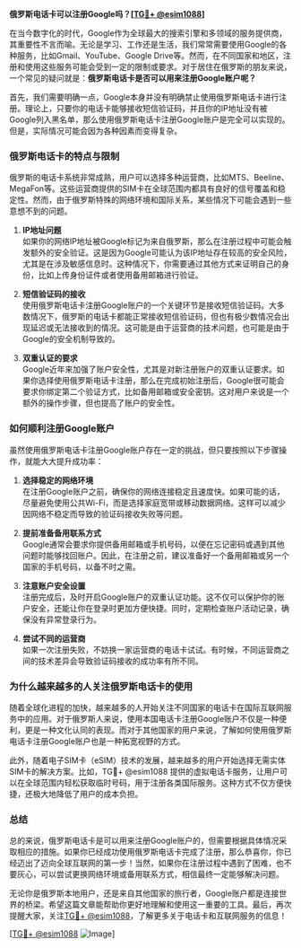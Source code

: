 **俄罗斯电话卡可以注册Google吗？[[TG💪+ @esim1088](https://t.me/s/esim1088)]**

在当今数字化的时代，Google作为全球最大的搜索引擎和多领域的服务提供商，其重要性不言而喻。无论是学习、工作还是生活，我们常常需要使用Google的各种服务，比如Gmail、YouTube、Google Drive等。然而，在不同国家和地区，注册和使用这些服务可能会受到一定的限制或要求。对于居住在俄罗斯的朋友来说，一个常见的疑问就是：**俄罗斯电话卡是否可以用来注册Google账户呢？**

首先，我们需要明确一点，Google本身并没有明确禁止使用俄罗斯电话卡进行注册。理论上，只要你的电话卡能够接收短信验证码，并且你的IP地址没有被Google列入黑名单，那么使用俄罗斯电话卡注册Google账户是完全可以实现的。但是，实际情况可能会因为各种因素而变得复杂。

### **俄罗斯电话卡的特点与限制**

俄罗斯的电话卡系统非常成熟，用户可以选择多种运营商，比如MTS、Beeline、MegaFon等。这些运营商提供的SIM卡在全球范围内都具有良好的信号覆盖和稳定性。然而，由于俄罗斯特殊的网络环境和国际关系，某些情况下可能会遇到一些意想不到的问题。

1. **IP地址问题**  
   如果你的网络IP地址被Google标记为来自俄罗斯，那么在注册过程中可能会触发额外的安全验证。这是因为Google可能认为该IP地址存在较高的安全风险，尤其是在涉及敏感信息时。这种情况下，你需要通过其他方式来证明自己的身份，比如上传身份证件或者使用备用邮箱进行验证。

2. **短信验证码的接收**  
   使用俄罗斯电话卡注册Google账户的一个关键环节是接收短信验证码。大多数情况下，俄罗斯的电话卡都能正常接收短信验证码，但也有极少数情况会出现延迟或无法接收到的情况。这可能是由于运营商的技术问题，也可能是由于Google的安全机制导致的。

3. **双重认证的要求**  
   Google近年来加强了账户安全性，尤其是对新注册账户的双重认证要求。如果你选择使用俄罗斯电话卡注册，那么在完成初始注册后，Google很可能会要求你绑定第二个验证方式，比如备用邮箱或安全密钥。这对用户来说是一个额外的操作步骤，但也提高了账户的安全性。

### **如何顺利注册Google账户**

虽然使用俄罗斯电话卡注册Google账户存在一定的挑战，但只要按照以下步骤操作，就能大大提升成功率：

1. **选择稳定的网络环境**  
   在注册Google账户之前，确保你的网络连接稳定且速度快。如果可能的话，尽量避免使用公共Wi-Fi，而是选择家庭宽带或移动数据网络。这样可以减少因网络不稳定而导致的验证码接收失败等问题。

2. **提前准备备用联系方式**  
   Google通常会要求你提供备用邮箱或手机号码，以便在忘记密码或遇到其他问题时能够找回账户。因此，在注册之前，建议准备好一个备用邮箱或另一个国家的手机号码，以备不时之需。

3. **注意账户安全设置**  
   注册完成后，及时开启Google账户的双重认证功能。这不仅可以保护你的账户安全，还能让你在登录时更加方便快捷。同时，定期检查账户活动记录，确保没有异常登录行为。

4. **尝试不同的运营商**  
   如果一次注册失败，不妨换一家运营商的电话卡试试。有时候，不同运营商之间的技术差异会导致验证码接收的成功率有所不同。

### **为什么越来越多的人关注俄罗斯电话卡的使用**

随着全球化进程的加快，越来越多的人开始关注不同国家的电话卡在国际互联网服务中的应用。对于俄罗斯人来说，使用本国电话卡注册Google账户不仅是一种便利，更是一种文化认同的表现。而对于其他国家的用户来说，了解如何使用俄罗斯电话卡注册Google账户也是一种拓宽视野的方式。

此外，随着电子SIM卡（eSIM）技术的发展，越来越多的用户开始选择无需实体SIM卡的解决方案。比如，TG💪+ @esim1088 提供的虚拟电话卡服务，让用户可以在全球范围内轻松获取临时号码，用于注册各类国际服务。这种方式不仅方便快捷，还极大地降低了用户的成本负担。

### **总结**

总的来说，俄罗斯电话卡是可以用来注册Google账户的，但需要根据具体情况采取相应的措施。如果你已经成功使用俄罗斯电话卡完成了注册，那么恭喜你，你已经迈出了迈向全球互联网的第一步！当然，如果你在注册过程中遇到了困难，也不要灰心，可以尝试更换网络环境或备用联系方式，相信最终一定能够解决问题。

无论你是俄罗斯本地用户，还是来自其他国家的旅行者，Google账户都是连接世界的桥梁。希望这篇文章能帮助你更好地理解和使用这一重要的工具。最后，再次提醒大家，关注[TG💪+ @esim1088](https://t.me/s/esim1088)，了解更多关于电话卡和互联网服务的信息！

[[TG💪+ @esim1088](https://t.me/s/esim1088) ![Image](https://i.postimg.cc/4NQfJmqS/Snipaste-2025-05-13-00-14-12.png)]
